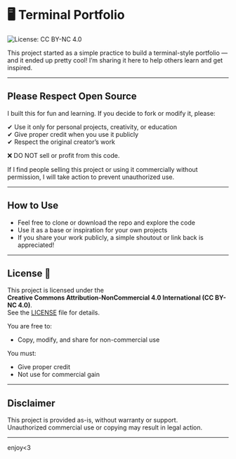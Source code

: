 # 🖥️ Terminal Portfolio

![License: CC BY-NC 4.0](https://img.shields.io/badge/License-CC%20BY--NC%204.0-lightgrey.svg)

This project started as a simple practice to build a terminal-style portfolio — and it ended up pretty cool! I’m sharing it here to help others learn and get inspired.

---

## Please Respect Open Source

I built this for fun and learning. If you decide to fork or modify it, please:

✔ Use it only for personal projects, creativity, or education  
✔ Give proper credit when you use it publicly  
✔ Respect the original creator’s work  

❌ DO NOT sell or profit from this code.

If I find people selling this project or using it commercially without permission, I will take action to prevent unauthorized use.

---

## How to Use

- Feel free to clone or download the repo and explore the code  
- Use it as a base or inspiration for your own projects  
- If you share your work publicly, a simple shoutout or link back is appreciated!

---

## License 📄

This project is licensed under the  
**Creative Commons Attribution-NonCommercial 4.0 International (CC BY-NC 4.0)**.  
See the [LICENSE](./LICENSE) file for details.

You are free to:  
- Copy, modify, and share for non-commercial use

You must:  
- Give proper credit  
- Not use for commercial gain

---

## Disclaimer

This project is provided as-is, without warranty or support.  
Unauthorized commercial use or copying may result in legal action.

---

enjoy<3